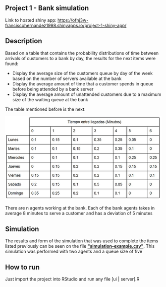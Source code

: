 ## Project 1 - Bank simulation

Link to hosted shiny app:  https://ofnj3w-franciscohernandez1998.shinyapps.io/project-1-shiny-app/

## Description
Based on a table that contains the probability distributions of time between arrivals of customers to a bank by day, the results for the next items were found:

- Display the average size of the customers queue by day of the week based on the number of servers available at the bank
- Display the average amount of time that a customer spends in queue before being attended by a bank server
- Display the average amount of unattended customers due to a maximum size of the waiting queue at the bank

The table mentioned before is the next:

![arrival-time-probabilities](./project-1-shiny-app/arrival-time-probabilities.JPG)

There are n agents working at the bank. Each of the bank agents takes in average 8 minutes to serve a customer and has a deviation of 5 minutes

## Simulation

The results and form of the simulation that was used to complete the items listed previously can be seen on the file [**"simulation-example.csv"**](./simulation-example.csv). This simulation was performed with two agents and a queue size of five

## How to run

Just import the project into RStudio and run any file [ui | server].R